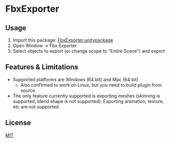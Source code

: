 # FbxExporter

## Usage
1. Import this package: [FbxExporter.unitypackage](https://github.com/unity3d-jp/FbxExporter/releases/download/20170629/FbxExporter.unitypackage)
2. Open Window -> Fbx Exporter
3. Select objects to export (or change scope to "Entire Scene") and export

## Features & Limitations
- Supported platforms are Windows (64 bit) and Mac (64 bit)
  - Also confirmed to work on Linux, but you need to build plugin from source.
- The only feature currently supported is exporting meshes (skinning is supported, blend shape is not supported). Exporting animation, texture, etc are not supported.

## License
[MIT](LICENSE.txt)
